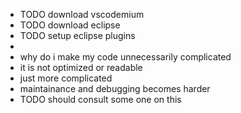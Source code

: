 - TODO download vscodemium
- TODO download eclipse
- TODO setup eclipse plugins
-
- why do i make my code unnecessarily complicated
- it is not optimized or readable
- just more complicated
- maintainance and debugging becomes harder
- TODO should consult some one on this
